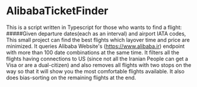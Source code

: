 # AlibabaTicketFinder

This is a script written in Typescript for those who wants
to find a flight:
#####Given departure dates(each as an interval) and airport IATA codes, 
This small project can find the best flights which 
layover time and price are minimized.
It queries Alibaba Website's (https://www.alibaba.ir) endpoint 
 with more than 100 date combinations at the same time. It filters all the flights 
 having connections to US (since not all the Iranian People can get a Visa or are a dual-citizen)
 and also removes all flights with two stops on the way so that it will show you the most comfortable
 flights available. It also does bias-sorting on the remaining flights at the end.